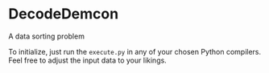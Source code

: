 # DecodeDemcon
A data sorting problem

To initialize, just run the `execute.py` in any of your chosen Python compilers.
Feel free to adjust the input data to your likings.
